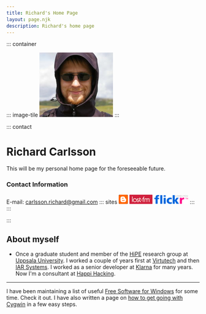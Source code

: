 ```yaml
---
title: Richard's Home Page
layout: page.njk
description: Richard's home page
---
```

<style type="text/css">
.contact {
    float:left;
    text-align: center;
    padding: 0 3rem;
    max-width: fit-content;
}
</style>

::: container

::: image-tile
![Picture of Richard](images/RichardC.jpg "Richard")
:::

::: contact
# Richard Carlsson
This will be my personal home page for the foreseeable future.
### Contact Information
E-mail: carlsson.richard@gmail.com
::: sites
[![Blogger](images/blogger_24.png "Blogger")](http://richardcarlsson.blogspot.com/)
[![Last.FM](images/last_fm.png "Last.FM")](http://www.lastfm.se/user/satanstornade/)
[![Flickr](images/flickr.png "Flickr")](http://www.flickr.com/photos/rich_4711/)
:::
:::

:::

## About myself

- Once a graduate student and member of
  the [HiPE](http://www.it.uu.se/research/group/hipe/) research group at
  [Uppsala University](http://www.uu.se/). I worked a couple of years first
  at [Virtutech](http://www.virtutech.com/) and then [IAR
  Systems](http://www.iar.com). I worked as a senior developer
  at [Klarna](http://klarna.com/) for many years. Now I'm a consultant at
  [Happi Hacking](https://happihacking.com).

------------------------------------------------------------------------

I have been maintaining a list of useful [Free Software for
Windows](free_software_for_windows) for some time. Check it out. I have
also written a page on [how to get going with Cygwin](cygwin) in a few easy
steps.
